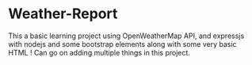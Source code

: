 # Weather-Report
This a basic learning project using OpenWeatherMap API, and expressjs with nodejs and some bootstrap elements along with some very basic HTML ! Can go on adding multiple things in this project.
